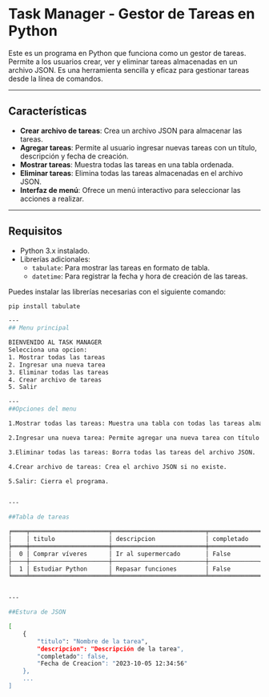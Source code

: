 # Task Manager - Gestor de Tareas en Python

Este es un programa en Python que funciona como un gestor de tareas. Permite a los usuarios crear, ver y eliminar tareas almacenadas en un archivo JSON. Es una herramienta sencilla y eficaz para gestionar tareas desde la línea de comandos.

---

## Características

- **Crear archivo de tareas**: Crea un archivo JSON para almacenar las tareas.
- **Agregar tareas**: Permite al usuario ingresar nuevas tareas con un título, descripción y fecha de creación.
- **Mostrar tareas**: Muestra todas las tareas en una tabla ordenada.
- **Eliminar tareas**: Elimina todas las tareas almacenadas en el archivo JSON.
- **Interfaz de menú**: Ofrece un menú interactivo para seleccionar las acciones a realizar.

---

## Requisitos

- Python 3.x instalado.
- Librerías adicionales:
  - `tabulate`: Para mostrar las tareas en formato de tabla.
  - `datetime`: Para registrar la fecha y hora de creación de las tareas.

Puedes instalar las librerías necesarias con el siguiente comando:
```bash
pip install tabulate

---
## Menu principal

BIENVENIDO AL TASK MANAGER
Selecciona una opcion:
1. Mostrar todas las tareas
2. Ingresar una nueva tarea
3. Eliminar todas las tareas
4. Crear archivo de tareas
5. Salir

---
##Opciones del menu

1.Mostrar todas las tareas: Muestra una tabla con todas las tareas almacenadas.

2.Ingresar una nueva tarea: Permite agregar una nueva tarea con título y descripción.

3.Eliminar todas las tareas: Borra todas las tareas del archivo JSON.

4.Crear archivo de tareas: Crea el archivo JSON si no existe.

5.Salir: Cierra el programa.


---

##Tabla de tareas

╒════╤══════════════════════╤══════════════════════════╤══════════════╤═══════════════════════╕
│    │ titulo               │ descripcion              │ completado   │ Fecha de Creacion     │
╞════╪══════════════════════╪══════════════════════════╪══════════════╪═══════════════════════╡
│  0 │ Comprar víveres      │ Ir al supermercado       │ False        │ 2023-10-05 12:34:56   │
├────┼──────────────────────┼──────────────────────────┼──────────────┼───────────────────────┤
│  1 │ Estudiar Python      │ Repasar funciones        │ False        │ 2023-10-05 13:00:00   │
╘════╧══════════════════════╧══════════════════════════╧══════════════╧═══════════════════════╛


---

##Estura de JSON

[
    {
        "titulo": "Nombre de la tarea",
        "descripcion": "Descripción de la tarea",
        "completado": false,
        "Fecha de Creacion": "2023-10-05 12:34:56"
    },
    ...
]



